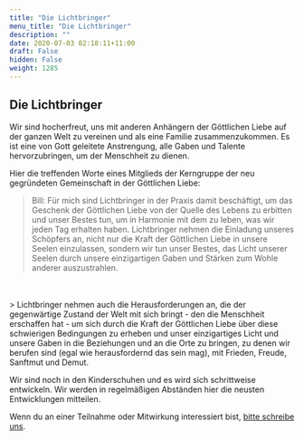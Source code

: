 ```yaml
---
title: "Die Lichtbringer"
menu_title: "Die Lichtbringer"
description: ""
date: 2020-07-03 02:18:11+11:00
draft: False
hidden: False
weight: 1285
---
```

## Die Lichtbringer

Wir sind hocherfreut, uns mit anderen Anhängern der Göttlichen Liebe auf der ganzen Welt zu vereinen und als eine Familie zusammenzukommen. Es ist eine von Gott geleitete Anstrengung, alle Gaben und Talente hervorzubringen, um der Menschheit zu dienen.


Hier die treffenden Worte eines Mitglieds der Kerngruppe der neu gegründeten Gemeinschaft in der Göttlichen Liebe:

> Bill: Für mich sind Lichtbringer in der Praxis damit beschäftigt, um das Geschenk der Göttlichen Liebe von der Quelle des Lebens zu erbitten und unser Bestes tun, um in Harmonie mit dem zu leben, was wir jeden Tag erhalten haben. Lichtbringer nehmen die Einladung unseres Schöpfers an, nicht nur die Kraft der Göttlichen Liebe in unsere Seelen einzulassen, sondern wir tun unser Bestes, das Licht unserer Seelen durch unsere einzigartigen Gaben und Stärken zum Wohle anderer auszustrahlen.
<br>
<br>
> Lichtbringer nehmen auch die Herausforderungen an, die der gegenwärtige Zustand der Welt mit sich bringt - den die Menschheit erschaffen hat - um sich durch die Kraft der Göttlichen Liebe über diese schwierigen Bedingungen zu erheben und unser einzigartiges Licht und unsere Gaben in die Beziehungen und an die Orte zu bringen, zu denen wir berufen sind (egal wie herausfordernd das sein mag), mit Frieden, Freude, Sanftmut und Demut.

Wir sind noch in den Kinderschuhen und es wird sich schrittweise entwickeln. Wir werden in regelmäßigen Abständen hier die neusten Entwicklungen mitteilen.

Wenn du an einer Teilnahme oder Mitwirkung interessiert bist, [bitte schreibe uns](/kontaktiere-uns/).
